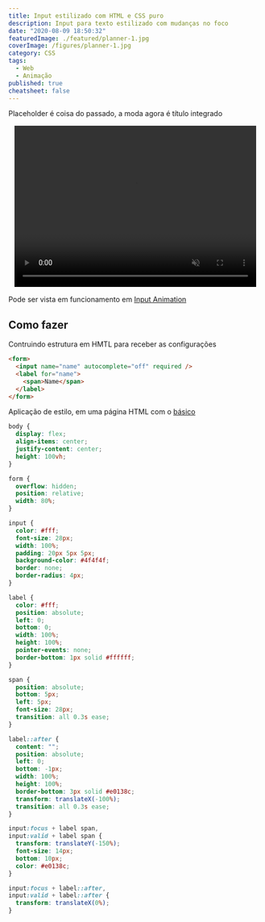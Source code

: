 ```yaml
---
title: Input estilizado com HTML e CSS puro
description: Input para texto estilizado com mudanças no foco
date: "2020-08-09 18:50:32"
featuredImage: ./featured/planner-1.jpg
coverImage: /figures/planner-1.jpg
category: CSS
tags:
  - Web
  - Animação
published: true
cheatsheet: false
---
```


Placeholder é coisa do passado, a moda agora é título integrado

<video width="480" height="320" muted autoplay loop style="display: block; margin: 1rem auto;" >
  <source src="/videos/inputanimation.mp4" type="video/mp4">
</video>

Pode ser vista em funcionamento em [Input Animation](/web/inputanimation.html)

## Como fazer

Contruindo estrutura em HMTL para receber as configurações

```html
<form>
  <input name="name" autocomplete="off" required />
  <label for="name">
    <span>Name</span>
  </label>
</form>
```

Aplicação de estilo, em uma página HTML com o [básico](/html-started)

```css
body {
  display: flex;
  align-items: center;
  justify-content: center;
  height: 100vh;
}

form {
  overflow: hidden;
  position: relative;
  width: 80%;
}

input {
  color: #fff;
  font-size: 28px;
  width: 100%;
  padding: 20px 5px 5px;
  background-color: #4f4f4f;
  border: none;
  border-radius: 4px;
}

label {
  color: #fff;
  position: absolute;
  left: 0;
  bottom: 0;
  width: 100%;
  height: 100%;
  pointer-events: none;
  border-bottom: 1px solid #ffffff;
}

span {
  position: absolute;
  bottom: 5px;
  left: 5px;
  font-size: 28px;
  transition: all 0.3s ease;
}

label::after {
  content: "";
  position: absolute;
  left: 0;
  bottom: -1px;
  width: 100%;
  height: 100%;
  border-bottom: 3px solid #e0138c;
  transform: translateX(-100%);
  transition: all 0.3s ease;
}

input:focus + label span,
input:valid + label span {
  transform: translateY(-150%);
  font-size: 14px;
  bottom: 10px;
  color: #e0138c;
}

input:focus + label::after,
input:valid + label::after {
  transform: translateX(0%);
}
```
